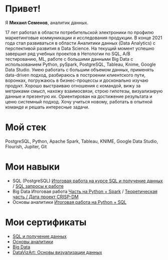 # Привет!

Я **Михаил Семенов**, аналитик данных.

17 лет работал в области потребительской электроники по профилю маркетинговые коммуникации и исследования продукции.
В конце 2021 года стал развиваться в области Аналитики данных (Data Analytics) с перспективой развития в Data Science.
На текущий момент успешно завершил ряд учебных проектов в Нетологии по SQL, A/B тестированию, ML, работе с большими данными Big Data c использованием Python, pySpark, PostgreSQL, Tableau, Knime, Google Data Studio.
Умею работать с большим объемом данных, применять data-driven подход, разбираюсь в построении клиентского пути, воронках, погружаюсь в бизнес-процессы и досконально изучаю продукт. Хорошо выстраиваю отношения с командой, вижу за метриками смысл, нахожу взаимосвязи, строю гипотезы, визуализирую данные и презентую их. Ориентирован на достижение результата и ценю системный подход. 
Хочу учиться новому, работать в опытной команде и решать интересные задачи.

# Мой стек

PostgreSQL, Python, Apache Spark, Tableau, KNIME, Google Data Studio, Flourish, Jupiter, Git

# Мои навыки
- SQL (PostgreSQL) [Итоговая работа на курсе SQL и получение данных](https://github.com/semenov-mikhail/portfolio/blob/main/final_work_sql_msemenov.pdf) / [SQL запросы к работе](https://github.com/semenov-mikhail/portfolio/blob/main/diploma_work_MSemenov_sql-40.sql)
- Big Data Итоговая работа [Часть на Python + Spark](https://colab.research.google.com/drive/1rMMrt4pzHt-tb9wUcGaxZxjPpJqtjQcY?usp=sharing) / [Теоретическая часть / Дата проект CRISP-DM](https://docs.google.com/document/d/1RmbIFfFbwch-nVOV_Ao9S-L7Az1XqvwKzea0D1dbX8E/edit?usp=sharing)
- Основы аналитики [Итоговая работа на Python + SQL](https://colab.research.google.com/drive/1lVMHUZ8SneM1RYHKLzcnlkBVy2BsKF4N?usp=sharing)

# Мои сертификаты

- [SQL и получение данных](https://github.com/semenov-mikhail/portfolio/blob/main/sql_cert_msemenov.pdf)
- [Основы аналитики](https://github.com/semenov-mikhail/portfolio/blob/main/analytics_basics_cert_msemenov.pdf)
- [Big Data](https://github.com/semenov-mikhail/portfolio/blob/main/bigdata_certificate_MSemenov.pdf)
- [DataVizArt: Основы визуализации данных](https://github.com/semenov-mikhail/portfolio/blob/main/cert_Semenov_DataViz.pdf)

